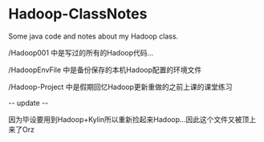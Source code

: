 # Hadoop-ClassNotes
Some java code and notes about my Hadoop class.

/Hadoop001 中是写过的所有的Hadoop代码...

/HadoopEnvFile 中是备份保存的本机Hadoop配置的环境文件

/Hadoop-Project 中是假期回忆Hadoop更新重做的之前上课的课堂练习

-- update --

因为毕设要用到Hadoop+Kylin所以重新捡起来Hadoop...因此这个文件又被顶上来了Orz